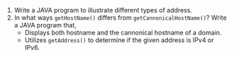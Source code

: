 1. Write a JAVA program to illustrate different types of address.
2. In what ways `getHostName()` differs from `getCannonicalHostName()`? Write a JAVA program that,
   - Displays both hostname and the cannonical hostname of a domain.
   - Utilizes `getAddress()` to determine if the given address is IPv4 or IPv6.
